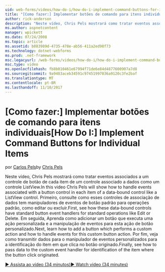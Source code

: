 ```yaml
---
uid: web-forms/videos/how-do-i/how-do-i-implement-command-buttons-for-individual-items
title: "[Como fazer:] Implementar botões de comando para itens individuais | Microsoft Docs"
author: rick-anderson
description: "Neste vídeo, Chris Pels mostrará como tratar eventos associados a um controle de botão de cada item de um controle associado a dados como um controle ListView. Primeiro,..."
ms.author: aspnetcontent
manager: wpickett
ms.date: 07/24/2008
ms.topic: article
ms.assetid: b883989d-4735-478e-ab56-411a2ed98f73
ms.technology: dotnet-webforms
ms.prod: .net-framework
msc.legacyurl: /web-forms/videos/how-do-i/how-do-i-implement-command-buttons-for-individual-items
msc.type: video
ms.openlocfilehash: fb8b010461e67994f71de6e84d4877600907a7d8
ms.sourcegitcommit: 9a9483aceb34591c97451997036a9120c3fe2baf
ms.translationtype: MT
ms.contentlocale: pt-BR
ms.lasthandoff: 11/10/2017
---
```

<a name="how-do-i-implement-command-buttons-for-individual-items"></a><span data-ttu-id="a1524-104">[Como fazer:] Implementar botões de comando para itens individuais</span><span class="sxs-lookup"><span data-stu-id="a1524-104">[How Do I:] Implement Command Buttons for Individual Items</span></span>
====================
<span data-ttu-id="a1524-105">por [Carlos Pels](https://twitter.com/chrispels)</span><span class="sxs-lookup"><span data-stu-id="a1524-105">by [Chris Pels](https://twitter.com/chrispels)</span></span>

<span data-ttu-id="a1524-106">Neste vídeo, Chris Pels mostrará como tratar eventos associados a um controle de botão de cada item de um controle associado a dados como um controle ListView.</span><span class="sxs-lookup"><span data-stu-id="a1524-106">In this video Chris Pels will show how to handle events associated with a button control in each item of a data-bound control like a ListView control.</span></span> <span data-ttu-id="a1524-107">Primeiro, consulte como esses controles de associação de dados tem manipuladores de eventos de botão padrão para operações padrão, como editar ou excluir.</span><span class="sxs-lookup"><span data-stu-id="a1524-107">First, see how these data-bound controls have standard button event handlers for standard operations like Edit or Delete.</span></span> <span data-ttu-id="a1524-108">Em seguida, Aprenda como adicionar um botão que executa uma ação personalizada e a manipulação de eventos para esta ação de botão personalizado.</span><span class="sxs-lookup"><span data-stu-id="a1524-108">Next, learn how to add a button which performs a custom action and how to handle events for this custom button action.</span></span> <span data-ttu-id="a1524-109">Por fim, veja como transmitir dados para o manipulador de eventos personalizados para a identificação do item em que clica no botão originado.</span><span class="sxs-lookup"><span data-stu-id="a1524-109">Finally, see how to pass data to the custom event handler for identification of the item where the button click originated.</span></span>

[<span data-ttu-id="a1524-110">&#9654; Assista ao vídeo (34 minutos)</span><span class="sxs-lookup"><span data-stu-id="a1524-110">&#9654; Watch video (34 minutes)</span></span>](https://channel9.msdn.com/Blogs/ASP-NET-Site-Videos/how-do-i-implement-command-buttons-for-individual-items)
